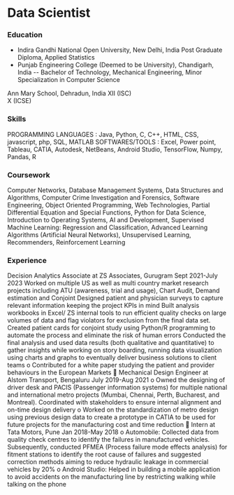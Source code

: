 # Data Scientist
### Education
- Indira Gandhi National Open University, New Delhi, India	Post Graduate Diploma, Applied Statistics
- Punjab Engineering College (Deemed to be University), Chandigarh, India
-- Bachelor of Technology, Mechanical Engineering, Minor Specialization in Computer Science

Ann Mary School, Dehradun, India
XII (ISC)	
X (ICSE)

### Skills
PROGRAMMING LANGUAGES	:	Java, Python, C, C++, HTML, CSS, javascript, php, SQL, MATLAB
SOFTWARES/TOOLS		:	Excel, Power point, Tableau, CATIA, Autodesk, NetBeans, Android
						Studio, TensorFlow, Numpy, Pandas, R
### Coursework
Computer Networks, Database Management Systems, Data Structures and Algorithms, Computer Crime Investigation and Forensics, Software Engineering, Object Oriented Programming, Web Technologies, Partial Differential Equation and Special Functions, Python for Data Science, Introduction to Operating Systems, AI and Development, Supervised Machine Learning: Regression and Classification, Advanced Learning Algorithms (Artificial Neural Networks), Unsupervised Learning, Recommenders, Reinforcement Learning  
### Experience
Decision Analytics Associate at ZS Associates, Gurugram					        Sept 2021-July 2023
Worked on multiple US as well as multi country market research projects including ATU (awareness, trial and usage), Chart Audit, Demand estimation and Conjoint
Designed patient and physician surveys to capture relevant information keeping the project KPIs in mind
Built analysis workbooks in Excel/ ZS internal tools to run efficient quality checks on large volumes of data and flag violators for exclusion from the final data set. Created patient cards for conjoint study using Python/R programming to automate the process and eliminate the risk of human errors
Conducted the final analysis and used data results (both qualitative and quantitative) to gather insights while working on story boarding, running data visualization using charts and graphs to eventually deliver business solutions to client teams
o	Contributed for a white paper studying the patient and provider behaviours in the European Markets
	Mechanical Design Engineer at Alstom Transport, Bengaluru 				      July 2019-Aug 2021
o	Owned the designing of driver desk and PACIS (Passenger information systems) for multiple national and international metro projects (Mumbai, Chennai, Perth, Bucharest, and Montreal). Coordinated with stakeholders to ensure internal alignment and on-time design delivery
o	Worked on the standardization of metro design using previous design data to create a prototype in CATIA to be used for future projects for the manufacturing cost and time reduction
	Intern at Tata Motors, Pune								                              Jan 2018-May 2018
o	Automobile: Collected data from quality check centres to identify the failures in manufactured vehicles. Subsequently, conducted PFMEA (Process failure mode effects analysis) for fitment stations to identify the root cause of failures and suggested correction methods aiming to reduce hydraulic leakage in commercial vehicles by 20%
o	Android Studio: Helped in building a mobile application to avoid accidents on the manufacturing line by restricting walking while talking on the phone
